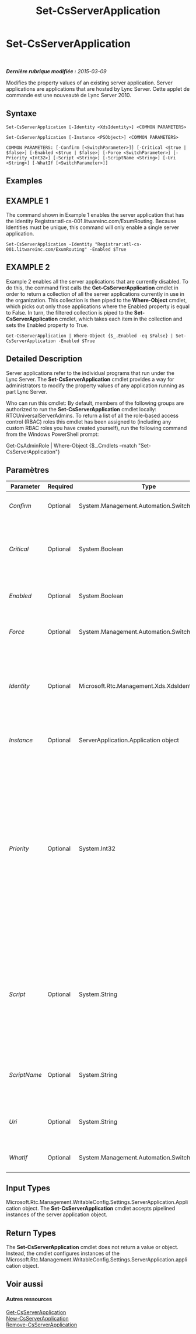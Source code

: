 ﻿---
title: Set-CsServerApplication
TOCTitle: Set-CsServerApplication
ms:assetid: b0f75629-b6c3-4958-b466-6c8a2f104819
ms:mtpsurl: https://technet.microsoft.com/fr-fr/library/Gg412850(v=OCS.15)
ms:contentKeyID: 49298541
ms.date: 05/20/2016
mtps_version: v=OCS.15
ms.translationtype: HT
---

# Set-CsServerApplication

 

_**Dernière rubrique modifiée :** 2015-03-09_

Modifies the property values of an existing server application. Server applications are applications that are hosted by Lync Server. Cette applet de commande est une nouveauté de Lync Server 2010.

## Syntaxe

    Set-CsServerApplication [-Identity <XdsIdentity>] <COMMON PARAMETERS>

    Set-CsServerApplication [-Instance <PSObject>] <COMMON PARAMETERS>

    COMMON PARAMETERS: [-Confirm [<SwitchParameter>]] [-Critical <$true | $false>] [-Enabled <$true | $false>] [-Force <SwitchParameter>] [-Priority <Int32>] [-Script <String>] [-ScriptName <String>] [-Uri <String>] [-WhatIf [<SwitchParameter>]]

## Examples

## EXAMPLE 1

The command shown in Example 1 enables the server application that has the Identity Registrar:atl-cs-001.litwareinc.com/ExumRouting. Because Identities must be unique, this command will only enable a single server application.

    Set-CsServerApplication -Identity "Registrar:atl-cs-001.litwareinc.com/ExumRouting" -Enabled $True

## EXAMPLE 2

Example 2 enables all the server applications that are currently disabled. To do this, the command first calls the **Get-CsServerApplication** cmdlet in order to return a collection of all the server applications currently in use in the organization. This collection is then piped to the **Where-Object** cmdlet, which picks out only those applications where the Enabled property is equal to False. In turn, the filtered collection is piped to the **Set-CsServerApplication** cmdlet, which takes each item in the collection and sets the Enabled property to True.

    Get-CsServerApplication | Where-Object {$_.Enabled -eq $False} | Set-CsServerApplication -Enabled $True

## Detailed Description

Server applications refer to the individual programs that run under the Lync Server. The **Set-CsServerApplication** cmdlet provides a way for administrators to modify the property values of any application running as part Lync Server.

Who can run this cmdlet: By default, members of the following groups are authorized to run the **Set-CsServerApplication** cmdlet locally: RTCUniversalServerAdmins. To return a list of all the role-based access control (RBAC) roles this cmdlet has been assigned to (including any custom RBAC roles you have created yourself), run the following command from the Windows PowerShell prompt:

Get-CsAdminRole | Where-Object {$\_.Cmdlets –match "Set-CsServerApplication"}

## Paramètres


<table>
<colgroup>
<col style="width: 25%" />
<col style="width: 25%" />
<col style="width: 25%" />
<col style="width: 25%" />
</colgroup>
<thead>
<tr class="header">
<th>Parameter</th>
<th>Required</th>
<th>Type</th>
<th>Description</th>
</tr>
</thead>
<tbody>
<tr class="odd">
<td><p><em>Confirm</em></p></td>
<td><p>Optional</p></td>
<td><p>System.Management.Automation.SwitchParameter</p></td>
<td><p>Vous demande confirmation avant d’exécuter la commande.</p></td>
</tr>
<tr class="even">
<td><p><em>Critical</em></p></td>
<td><p>Optional</p></td>
<td><p>System.Boolean</p></td>
<td><p>If set to True (the default value), then Lync Server will not start unless the application in question can be started. If False, then Lync Server will start regardless of whether or not the application can be started.</p></td>
</tr>
<tr class="odd">
<td><p><em>Enabled</em></p></td>
<td><p>Optional</p></td>
<td><p>System.Boolean</p></td>
<td><p>Set this value to True to enable the application. Set the value to False to disable the application.</p></td>
</tr>
<tr class="even">
<td><p><em>Force</em></p></td>
<td><p>Optional</p></td>
<td><p>System.Management.Automation.SwitchParameter</p></td>
<td><p>Suppresses the display of any non-fatal error message that might occur when running the command.</p></td>
</tr>
<tr class="odd">
<td><p><em>Identity</em></p></td>
<td><p>Optional</p></td>
<td><p>Microsoft.Rtc.Management.Xds.XdsIdentity</p></td>
<td><p>Unique identifier for the server application to be modified. Server application Identities are composed of the service where the application is hosted plus the application name. For example, the server application named QoEAgent might have an Identity similar to this: Registrar:atl-cs-001.litwareinc.com/QoEAgent.</p></td>
</tr>
<tr class="even">
<td><p><em>Instance</em></p></td>
<td><p>Optional</p></td>
<td><p>ServerApplication.Application object</p></td>
<td><p>Permet de transmettre une référence à un objet à la cmdlet plutôt que de définir des valeurs de paramètre individuelles.</p></td>
</tr>
<tr class="odd">
<td><p><em>Priority</em></p></td>
<td><p>Optional</p></td>
<td><p>System.Int32</p></td>
<td><p>Indicates the order of execution for server applications. The application with priority 0 is started first; the application with priority 1 is started second; and so on. Note that each service that hosts a server application has its own unique set of priorities. For example, the Registrar service might host three applications with corresponding priorities 0, 1, and 2. Similarly, the serveur Edge service might have four applications; these applications will have the priorities 0, 1, 2, and 3.</p>
<p>If you do not specify a priority then the application will automatically be added to the bottom of the priority list. If you add or remove an application, the priorities of the other applications will be adjusted accordingly. For example, if you delete an application that has a priority of 0, then the application that previously had the priority 1 will automatically have its priority set to 0.</p></td>
</tr>
<tr class="even">
<td><p><em>Script</em></p></td>
<td><p>Optional</p></td>
<td><p>System.String</p></td>
<td><p>Enables you to associate the server application with a script. To add a script to a server application, use syntax similar to this:</p>
<p>-Script &quot;Update.ps1&quot;</p>
<p>To remove a script, simply set the Script property to a null value:</p>
<p>-Script $Null</p>
<p>Each server application can only be associated with one script.</p></td>
</tr>
<tr class="odd">
<td><p><em>ScriptName</em></p></td>
<td><p>Optional</p></td>
<td><p>System.String</p></td>
<td><p>Path to the Microsoft SIP Processing Language (MSPL) script used by the application. MSPL is a scripting language used for filtering and routing SIP messages.</p></td>
</tr>
<tr class="even">
<td><p><em>Uri</em></p></td>
<td><p>Optional</p></td>
<td><p>System.String</p></td>
<td><p>Unique Uniform Resource Identifier (URI) for the application. For example, the QoEAgent application has the URI http://www.microsoft.com/LCS/QoEAgent.</p></td>
</tr>
<tr class="odd">
<td><p><em>WhatIf</em></p></td>
<td><p>Optional</p></td>
<td><p>System.Management.Automation.SwitchParameter</p></td>
<td><p>Décrit ce qui se passe si vous exécutez la commande sans l’exécuter réellement.</p></td>
</tr>
</tbody>
</table>


## Input Types

Microsoft.Rtc.Management.WritableConfig.Settings.ServerApplication.Application object. The **Set-CsServerApplication** cmdlet accepts pipelined instances of the server application object.

## Return Types

The **Set-CsServerApplication** cmdlet does not return a value or object. Instead, the cmdlet configures instances of the Microsoft.Rtc.Management.WritableConfig.Settings.ServerApplication.application object.

## Voir aussi

#### Autres ressources

[Get-CsServerApplication](get-csserverapplication.md)  
[New-CsServerApplication](new-csserverapplication.md)  
[Remove-CsServerApplication](remove-csserverapplication.md)

